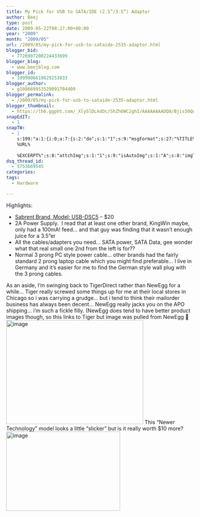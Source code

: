 ```yaml
---
title: My Pick for USB to SATA/IDE (2.5”/3.5”) Adaptor
author: Beej
type: post
date: 2009-05-22T08:27:00+00:00
year: "2009"
month: "2009/05"
url: /2009/05/my-pick-for-usb-to-sataide-2535-adaptor.html
blogger_bid:
  - 7726907200224433699
blogger_blog:
  - www.beejblog.com
blogger_id:
  - 1999906619629253033
blogger_author:
  - g108669953529091704409
blogger_permalink:
  - /2009/05/my-pick-for-usb-to-sataide-2535-adaptor.html
blogger_thumbnail:
  - https://lh6.ggpht.com/_XlySlDLkdOc/ShZh6WC2ghI/AAAAAAAADQ8/Bjis50QdSsU/image%5B12%5D.png?imgmax=800
snapEdIT:
  - 1
snapTW:
  - |
    s:199:"a:1:{i:0;a:7:{s:2:"do";s:1:"1";s:9:"msgFormat";s:27:"%TITLE%
    %URL%
    
    %EXCERPT%";s:8:"attchImg";s:1:"1";s:9:"isAutoImg";s:1:"A";s:8:"imgToUse";s:0:"";s:9:"isAutoURL";s:1:"A";s:8:"urlToUse";s:0:"";}}";
dsq_thread_id:
  - 5753669545
categories:
tags:
  - Hardware

---
```

Highlights:

  * <a href="https://www.tigerdirect.com/applications/SearchTools/item-details.asp?EdpNo=2329300&sku=M501-1220" target="_blank">Sabrent Brand, Model: USB-DSC5</a> &#8211; $20
  * 2A Power Supply.&#160; I read that at least one other brand, KingWin maybe, only had a 100mA! feed… and that guy was finding that it wasn’t enough juice for a 3.5”er
  * All the cables/adapters you need… SATA power, SATA Data, gee wonder what that real small one 2nd from the left is for??
  * Normal 3 prong PC style power cable… other brands had the fairly standard 2 prong laptop cable which you might find preferable… I live in Germany and it’s easier for me to find the German style wall plug with the 3 prong cables.

As an aside, I’m swinging back to TigerDirect rather than NewEgg for a while… Tiger really screwed some things up for me at their local stores in Chicago so i was carrying a grudge… but i tend to think their mailorder business has always been decent… NewEgg really jacks you on the APO shipping… i’m such a fickle filly. (NewEgg does tend to have better product images though, so this links to Tiger but image was pulled from NewEgg 🙂 <a title="Tiger" href="https://www.tigerdirect.com/applications/SearchTools/item-details.asp?EdpNo=2329300&sku=M501-1220" target="_blank"><img style="border-bottom: 0px; border-left: 0px; display: inline; border-top: 0px; border-right: 0px" title="image" border="0" alt="image" src="https://lh6.ggpht.com/_XlySlDLkdOc/ShZh6WC2ghI/AAAAAAAADQ8/Bjis50QdSsU/image%5B12%5D.png?imgmax=800" width="368" height="280" /></a> This “Newer Technology” model looks a little “slicker” but is it really worth $10 more? [<img style="border-bottom: 0px; border-left: 0px; display: inline; border-top: 0px; border-right: 0px" title="image" border="0" alt="image" src="https://lh3.ggpht.com/_XlySlDLkdOc/ShZk_OQAXvI/AAAAAAAADRA/pydDCsOfzwM/image%5B17%5D.png?imgmax=800" width="306" height="213" />][1]

 [1]: https://eshop.macsales.com/item/Newer%20Technology/U2NV2SPATA/ "OWC.com"